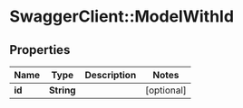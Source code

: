# SwaggerClient::ModelWithId

## Properties
Name | Type | Description | Notes
------------ | ------------- | ------------- | -------------
**id** | **String** |  | [optional] 


